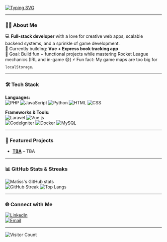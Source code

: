 <!-- Profile Banner / Typing Animation -->
[![Typing SVG](https://readme-typing-svg.demolab.com?font=Fira+Code&size=26&pause=1000&color=00F7F7&center=true&vCenter=true&width=900&lines=Hey%2C+I'm+Mat%C4%ABss+%F0%9F%91%8B;Full-Stack+Developer+%F0%9F%92%BB;Game+Dev+Tinkerer+%F0%9F%8E%AE;PWA+%26+AI+Explorer+%F0%9F%9A%80)](https://git.io/typing-svg)

---

### 👨‍💻 About Me  
💻 **Full-stack developer** with a love for creative web apps, scalable backend systems, and a sprinkle of game development.  
🚀 Currently building: **Vue + Express book tracking app**  
🎯 Goal: Build fun + functional projects while mastering Rocket League mechanics (IRL and in-game 😄)
⚡ Fun fact: My game maps are too big for `localStorage`.

---

### 🛠 Tech Stack  
**Languages:**  
![PHP](https://img.shields.io/badge/PHP-777BB4?style=for-the-badge&logo=php&logoColor=white) 
![JavaScript](https://img.shields.io/badge/JavaScript-F7DF1E?style=for-the-badge&logo=javascript&logoColor=black) 
![Python](https://img.shields.io/badge/Python-3776AB?style=for-the-badge&logo=python&logoColor=white) 
![HTML](https://img.shields.io/badge/HTML-E34F26?style=for-the-badge&logo=html5&logoColor=white) 
![CSS](https://img.shields.io/badge/CSS-1572B6?style=for-the-badge&logo=css3&logoColor=white)  

**Frameworks & Tools:**  
![Laravel](https://img.shields.io/badge/Laravel-FF2D20?style=for-the-badge&logo=laravel&logoColor=white) 
![Vue.js](https://img.shields.io/badge/Vue.js-4FC08D?style=for-the-badge&logo=vue.js&logoColor=white)  
![CodeIgniter](https://img.shields.io/badge/CodeIgniter-EF4223?style=for-the-badge&logo=codeigniter&logoColor=white) 
![Docker](https://img.shields.io/badge/Docker-2496ED?style=for-the-badge&logo=docker&logoColor=white) 
![MySQL](https://img.shields.io/badge/MySQL-4479A1?style=for-the-badge&logo=mysql&logoColor=white)  

---

### 🚀 Featured Projects
- [**TBA**](https://github.com/matissbroks) – TBA

---

### 📊 GitHub Stats & Streaks
![Matīss's GitHub stats](https://github-readme-stats.vercel.app/api?username=matissbroks&show_icons=true&theme=tokyonight)  
![GitHub Streak](https://github-readme-streak-stats.herokuapp.com/?user=matissbroks&theme=tokyonight)
![Top Langs](https://github-readme-stats.vercel.app/api/top-langs/?username=matissbroks&layout=compact&theme=tokyonight)

---

### 🌐 Connect with Me
[![LinkedIn](https://img.shields.io/badge/LinkedIn-0077B5?style=for-the-badge&logo=linkedin&logoColor=white)](https://linkedin.com/in/matīss-broks-356194148)  
[![Email](https://img.shields.io/badge/Email-444444?style=for-the-badge&logo=gmail&logoColor=white)](mailto:copper.tulip2930@eagereverest.com)  

---

![Visitor Count](https://komarev.com/ghpvc/?username=matissbroks&color=00F7F7&style=flat-square)

